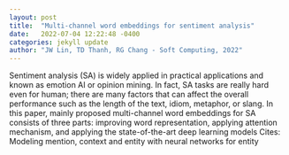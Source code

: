 ```yaml
---
layout: post
title:  "Multi-channel word embeddings for sentiment analysis"
date:   2022-07-04 12:22:48 -0400
categories: jekyll update
author: "JW Lin, TD Thanh, RG Chang - Soft Computing, 2022"
---
```

Sentiment analysis (SA) is widely applied in practical applications and known as emotion AI or opinion mining. In fact, SA tasks are really hard even for human; there are many factors that can affect the overall performance such as the length of the text, idiom, metaphor, or slang. In this paper, mainly proposed multi-channel word embeddings for SA consists of three parts: improving word representation, applying attention mechanism, and applying the state-of-the-art deep learning models  Cites: Modeling mention, context and entity with neural networks for entity